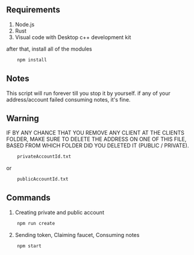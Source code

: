 ## Requirements

1. Node.js
2. Rust
3. Visual code with Desktop c++ development kit

after that, install all of the modules

```bash
    npm install
```

## Notes

This script will run forever till you stop it by yourself. if any of your address/account failed consuming notes, it's fine.

## Warning

IF BY ANY CHANCE THAT YOU REMOVE ANY CLIENT AT THE CLIENTS FOLDER, MAKE SURE TO DELETE THE ADDRESS ON ONE OF THIS FILE, BASED FROM WHICH FOLDER DID YOU DELETED IT (PUBLIC / PRIVATE).

```bash
    privateAccountId.txt
```

or

```bash
    publicAccountId.txt
```

## Commands

1. Creating private and public account

```bash
    npm run create
```

2. Sending token, Claiming faucet, Consuming notes

```bash
    npm start
```

